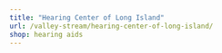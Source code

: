 ```yaml
---
title: "Hearing Center of Long Island"
url: /valley-stream/hearing-center-of-long-island/
shop: hearing aids
---
```

